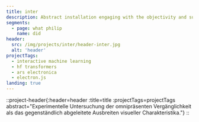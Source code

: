 ```yaml
---
title: inter
description: Abstract installation engaging with the objectivity and subjectiveness of truth.
segments:
  - page: what philip
    name: did
header:
  src: /img/projects/inter/header-inter.jpg
  alt: 'header'
projectTags:
  - interactive machine learning
  - hf transformers
  - ars electronica
  - electron.js
landing: true
---
```


::project-header{:header=header :title=title :projectTags=projectTags abstract="Experimentelle Untersuchung der omnipräsenten Vergänglichkeit als das gegenständlich abgeleitete Ausbreiten visueller Charakteristika."}
::
